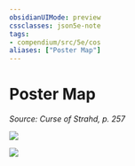 ```yaml
---
obsidianUIMode: preview
cssclasses: json5e-note
tags:
- compendium/src/5e/cos
aliases: ["Poster Map"]
---
```

# Poster Map
*Source: Curse of Strahd, p. 257* 

![](/3-Mechanics/CLI/adventures/curse-of-strahd/img/218-poster-barovia.webp#center)

![](/3-Mechanics/CLI/adventures/curse-of-strahd/img/219-poster-castle-ravenloft.webp#center)